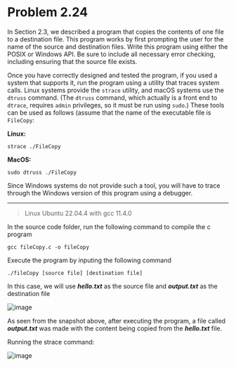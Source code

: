 # Problem 2.24
In Section 2.3, we described a program that copies the contents of one file to a destination file. This program works by first prompting the user for the name of the source and destination files. Write this program using either the POSIX or Windows API. Be sure to include all necessary error checking, including ensuring that the source file exists.  

Once you have correctly designed and tested the program, if you used a system that supports it, run the program using a utility that traces system calls. Linux systems provide the `strace` utility, and macOS systems use the `dtruss` command. (The `dtruss` command, which actually is a front end to `dtrace`, requires `admin` privileges, so it must be run using `sudo`.) These tools can be used as follows (assume that the name of the executable file is `FileCopy`:  

**Linux:**
<pre><code>strace ./FileCopy</code></pre>
**MacOS:**
<pre><code>sudo dtruss ./FileCopy</code></pre>

Since Windows systems do not provide such a tool, you will have to trace through the Windows version of this program using a debugger.

---

> Linux Ubuntu 22.04.4 with gcc 11.4.0  

In the source code folder, run the following command to compile the c program  
<pre><code>gcc fileCopy.c -o fileCopy</code></pre>  
Execute the program by inputing the following command  
<pre><code>./fileCopy [source file] [destination file]</code></pre> 
In this case, we will use ***hello.txt*** as the source file and ***output.txt*** as the destination file

![image](https://github.com/Zocke07/Operating-Systems/assets/91361456/08c8f267-1dcd-467f-b53a-5191ed88576d)

As seen from the snapshot above, after executing the program, a file called ***output.txt*** was made with the content being copied from the ***hello.txt*** file.

Running the strace command:

![image](https://github.com/Zocke07/Operating-Systems/assets/91361456/63bed835-12d1-48af-b300-777a80e85f6d)
